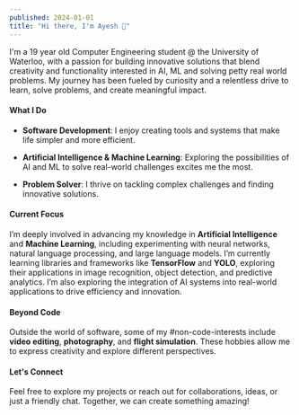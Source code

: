 ```yaml
---
published: 2024-01-01
title: "Hi there, I'm Ayesh 👋"
---
```


I'm a 19 year old Computer Engineering student @ the University of Waterloo, with a passion for building innovative solutions that blend creativity and functionality interested in AI, ML and solving petty real world problems. My journey has been fueled by curiosity and a relentless drive to learn, solve problems, and create meaningful impact.

#### What I Do

- **Software Development**: I enjoy creating tools and systems that make life simpler and more efficient.
    
- **Artificial Intelligence & Machine Learning**: Exploring the possibilities of AI and ML to solve real-world challenges excites me the most.
    
- **Problem Solver**: I thrive on tackling complex challenges and finding innovative solutions.
    

#### Current Focus

I’m deeply involved in advancing my knowledge in **Artificial Intelligence** and **Machine Learning**, including experimenting with neural networks, natural language processing, and large language models. I’m currently learning libraries and frameworks like **TensorFlow** and **YOLO**, exploring their applications in image recognition, object detection, and predictive analytics. I’m also exploring the integration of AI systems into real-world applications to drive efficiency and innovation.

#### Beyond Code

Outside the world of software, some of my #non-code-interests include **video editing**, **photography**, and **flight simulation**. These hobbies allow me to express creativity and explore different perspectives.

#### Let's Connect

Feel free to explore my projects or reach out for collaborations, ideas, or just a friendly chat. Together, we can create something amazing!



